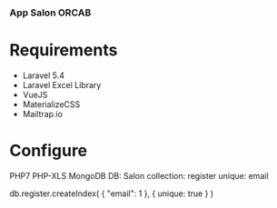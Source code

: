 ### App Salon ORCAB

# Requirements

+ Laravel 5.4
+ Laravel Excel Library
+ VueJS
+ MaterializeCSS
+ Mailtrap.io


# Configure
PHP7
PHP-XLS
MongoDB
DB: Salon
collection: register
unique: email

db.register.createIndex( { "email": 1 }, { unique: true } )

